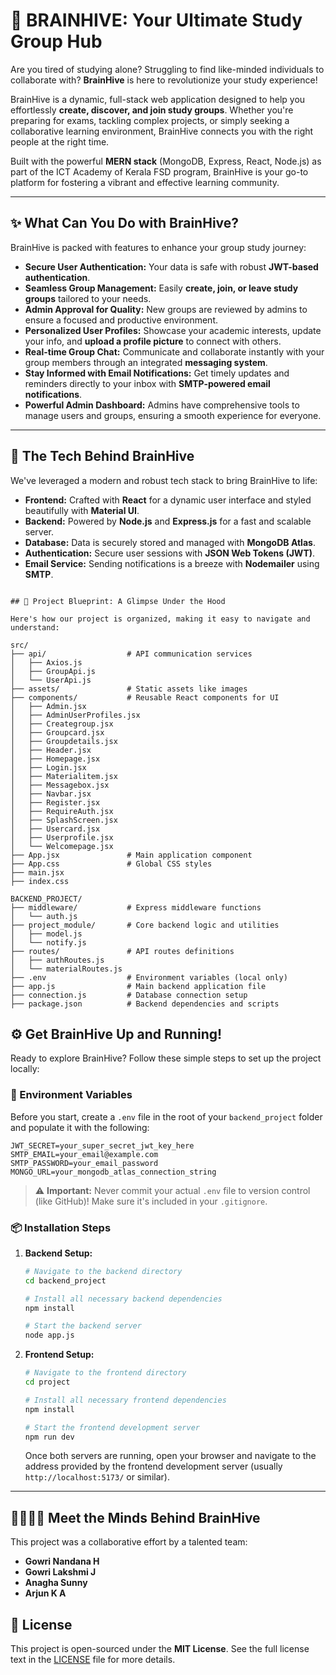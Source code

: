 # 🧠 BRAINHIVE: Your Ultimate Study Group Hub

Are you tired of studying alone? Struggling to find like-minded individuals to collaborate with? **BrainHive** is here to revolutionize your study experience!

BrainHive is a dynamic, full-stack web application designed to help you effortlessly **create, discover, and join study groups**. Whether you're preparing for exams, tackling complex projects, or simply seeking a collaborative learning environment, BrainHive connects you with the right people at the right time.

Built with the powerful **MERN stack** (MongoDB, Express, React, Node.js) as part of the ICT Academy of Kerala FSD program, BrainHive is your go-to platform for fostering a vibrant and effective learning community.

---

## ✨ What Can You Do with BrainHive?

BrainHive is packed with features to enhance your group study journey:

* **Secure User Authentication:** Your data is safe with robust **JWT-based authentication**.
* **Seamless Group Management:** Easily **create, join, or leave study groups** tailored to your needs.
* **Admin Approval for Quality:** New groups are reviewed by admins to ensure a focused and productive environment.
* **Personalized User Profiles:** Showcase your academic interests, update your info, and **upload a profile picture** to connect with others.
* **Real-time Group Chat:** Communicate and collaborate instantly with your group members through an integrated **messaging system**.
* **Stay Informed with Email Notifications:** Get timely updates and reminders directly to your inbox with **SMTP-powered email notifications**.
* **Powerful Admin Dashboard:** Admins have comprehensive tools to manage users and groups, ensuring a smooth experience for everyone.

---

## 🚀 The Tech Behind BrainHive

We've leveraged a modern and robust tech stack to bring BrainHive to life:

* **Frontend:** Crafted with **React** for a dynamic user interface and styled beautifully with **Material UI**.
* **Backend:** Powered by **Node.js** and **Express.js** for a fast and scalable server.
* **Database:** Data is securely stored and managed with **MongoDB Atlas**.
* **Authentication:** Secure user sessions with **JSON Web Tokens (JWT)**.
* **Email Service:** Sending notifications is a breeze with **Nodemailer** using **SMTP**.

```

## 📂 Project Blueprint: A Glimpse Under the Hood

Here's how our project is organized, making it easy to navigate and understand:

src/
├── api/                  # API communication services
│   ├── Axios.js
│   ├── GroupApi.js
│   └── UserApi.js
├── assets/               # Static assets like images
├── components/           # Reusable React components for UI
│   ├── Admin.jsx
│   ├── AdminUserProfiles.jsx
│   ├── Creategroup.jsx
│   ├── Groupcard.jsx
│   ├── Groupdetails.jsx
│   ├── Header.jsx
│   ├── Homepage.jsx
│   ├── Login.jsx
│   ├── Materialitem.jsx
│   ├── Messagebox.jsx
│   ├── Navbar.jsx
│   ├── Register.jsx
│   ├── RequireAuth.jsx
│   ├── SplashScreen.jsx
│   ├── Usercard.jsx
│   ├── Userprofile.jsx
│   └── Welcomepage.jsx
├── App.jsx               # Main application component
├── App.css               # Global CSS styles
├── main.jsx              
├── index.css             

BACKEND_PROJECT/
├── middleware/           # Express middleware functions
│   └── auth.js
├── project_module/       # Core backend logic and utilities
│   ├── model.js
│   └── notify.js
├── routes/               # API routes definitions
│   ├── authRoutes.js
│   └── materialRoutes.js
├── .env                  # Environment variables (local only)
├── app.js                # Main backend application file
├── connection.js         # Database connection setup
├── package.json          # Backend dependencies and scripts

```
## ⚙️ Get BrainHive Up and Running!

Ready to explore BrainHive? Follow these simple steps to set up the project locally:

### 🔐 Environment Variables

Before you start, create a `.env` file in the root of your `backend_project` folder and populate it with the following:
```
JWT_SECRET=your_super_secret_jwt_key_here
SMTP_EMAIL=your_email@example.com
SMTP_PASSWORD=your_email_password
MONGO_URL=your_mongodb_atlas_connection_string
```
> ⚠️ **Important:** Never commit your actual `.env` file to version control (like GitHub)! Make sure it's included in your `.gitignore`.

### 📦 Installation Steps

1.  **Backend Setup:**
    ```bash
    # Navigate to the backend directory
    cd backend_project

    # Install all necessary backend dependencies
    npm install

    # Start the backend server
    node app.js
    ```

2.  **Frontend Setup:**
    ```bash
    # Navigate to the frontend directory
    cd project

    # Install all necessary frontend dependencies
    npm install

    # Start the frontend development server
    npm run dev
    ```

    Once both servers are running, open your browser and navigate to the address provided by the frontend development server (usually `http://localhost:5173/` or similar).

---

## 👨‍👩‍👧‍👦 Meet the Minds Behind BrainHive

This project was a collaborative effort by a talented team:

* **Gowri Nandana H**
* **Gowri Lakshmi J**
* **Anagha Sunny**
* **Arjun K A**



## 📄 License

This project is open-sourced under the **MIT License**. See the full license text in the [LICENSE](LICENSE) file for more details.
